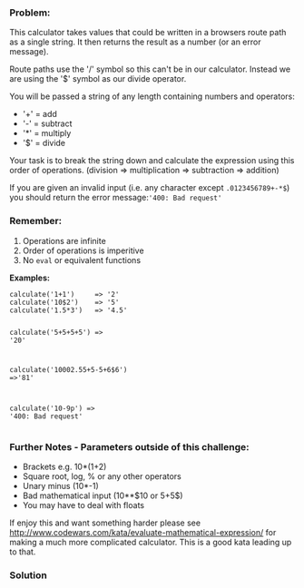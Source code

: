 ### Problem:
<p>This calculator takes values that could be written in a browsers route path as a single string. It then returns the result as a number (or an error message).</p>
<p>Route paths use the &apos;/&apos; symbol so this can&apos;t be in our calculator. Instead we are using the &apos;$&apos; symbol as our divide operator.</p>
<p>You will be passed a string of any length containing numbers and operators:</p>
<ul>
<li>&apos;+&apos; = add        </li>
<li>&apos;-&apos; = subtract  </li>
<li>&apos;*&apos; = multiply </li>
<li>&apos;$&apos; = divide   </li>
</ul>
<p>Your task is to break the string down and calculate the expression using this order of operations. (division =&gt; multiplication =&gt; subtraction =&gt; addition)</p>
<p>If you are given an invalid input (i.e. any character except <code>.0123456789+-*$</code>) you should return the error message:<code>&apos;400: Bad request&apos;</code></p>
<h3 id="remember">Remember:</h3>
<ol>
<li>Operations are infinite</li>
<li>Order of operations is imperitive</li>
<li>No <code>eval</code> or equivalent functions</li>
</ol>
<p><strong>Examples:</strong></p>
<pre><code class="language-javascript">calculate(<span class="hljs-string">&apos;1+1&apos;</span>)     =&gt; <span class="hljs-string">&apos;2&apos;</span>
calculate(<span class="hljs-string">&apos;10$2&apos;</span>)    =&gt; <span class="hljs-string">&apos;5&apos;</span>
calculate(<span class="hljs-string">&apos;1.5*3&apos;</span>)   =&gt; <span class="hljs-string">&apos;4.5&apos;</span>

calculate(<span class="hljs-string">&apos;5+5+5+5&apos;</span>) =&gt; <span class="hljs-string">&apos;20&apos;</span>

calculate(<span class="hljs-string">&apos;1000$2.5$5+5-5+6$6&apos;</span>) =&gt;<span class="hljs-string">&apos;81&apos;</span>

calculate(<span class="hljs-string">&apos;10-9p&apos;</span>)   =&gt;  <span class="hljs-string">&apos;400: Bad request&apos;</span></code></pre>
<pre style="display: none;"><code class="language-typescript">calculate(<span class="hljs-string">&apos;1+1&apos;</span>)     =&gt; <span class="hljs-string">&apos;2&apos;</span>
calculate(<span class="hljs-string">&apos;10$2&apos;</span>)    =&gt; <span class="hljs-string">&apos;5&apos;</span>
calculate(<span class="hljs-string">&apos;1.5*3&apos;</span>)   =&gt; <span class="hljs-string">&apos;4.5&apos;</span>

calculate(<span class="hljs-string">&apos;5+5+5+5&apos;</span>) =&gt; <span class="hljs-string">&apos;20&apos;</span>

calculate(<span class="hljs-string">&apos;1000$2.5$5+5-5+6$6&apos;</span>) =&gt;<span class="hljs-string">&apos;81&apos;</span>

calculate(<span class="hljs-string">&apos;10-9p&apos;</span>)   =&gt;  <span class="hljs-string">&apos;400: Bad request&apos;</span></code></pre>
<pre style="display: none;"><code class="language-python">calculate(&apos;1+1&apos;)     =&gt; &apos;2&apos;
calculate(&apos;10$2&apos;)    =&gt; &apos;5&apos;
calculate(&apos;1.5*3&apos;)   =&gt; &apos;4.5&apos;

calculate(&apos;5+5+5+5&apos;) =&gt; &apos;20&apos;

calculate(&apos;1000$2.5$5+5-5+6$6&apos;) =&gt;&apos;81&apos;

calculate(&apos;10-9p&apos;)   =&gt;  &apos;400: Bad request&apos;</code></pre>
<h3 id="further-notes---parameters-outside-of-this-challenge">Further Notes - Parameters outside of this challenge:</h3>
<ul>
<li>Brackets e.g. 10*(1+2)</li>
<li>Square root, log, % or any other operators</li>
<li>Unary minus (10*-1)</li>
<li>Bad mathematical input (10**$10 or 5+5$)</li>
<li>You may have to deal with floats</li>
</ul>
<p>If enjoy this and want something harder please see <a href="http://www.codewars.com/kata/evaluate-mathematical-expression/" target="_blank">http://www.codewars.com/kata/evaluate-mathematical-expression/</a> for making a much more complicated calculator. This is a good kata leading up to that.</p>

### Solution
